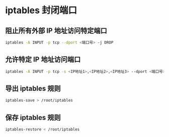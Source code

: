 # iptables 封闭端口

## 阻止所有外部 IP 地址访问特定端口

```bash
iptables -A INPUT -p tcp --dport <端口号> -j DROP
```

## 允许特定 IP 地址访问端口

```bash
iptables -A INPUT -p tcp -s <IP地址1>,<IP地址2>,<IP地址3> --dport <端口号> -j ACCEPT
```

## 导出 iptables 规则

```bash
iptables-save > /root/iptables
```

## 保存 iptables 规则

```bash
iptables-restore < /root/iptables
```
